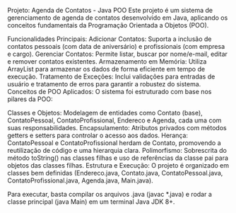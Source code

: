 Projeto: Agenda de Contatos - Java POO
Este projeto é um sistema de gerenciamento de agenda de contatos desenvolvido em Java, aplicando os conceitos fundamentais da Programação Orientada a Objetos (POO).

Funcionalidades Principais:
Adicionar Contatos: Suporta a inclusão de contatos pessoais (com data de aniversário) e profissionais (com empresa e cargo).
Gerenciar Contatos: Permite listar, buscar por nome/e-mail, editar e remover contatos existentes.
Armazenamento em Memória: Utiliza ArrayList para armazenar os dados de forma eficiente em tempo de execução.
Tratamento de Exceções: Inclui validações para entradas de usuário e tratamento de erros para garantir a robustez do sistema.
Conceitos de POO Aplicados:
O sistema foi estruturado com base nos pilares da POO:

Classes e Objetos: Modelagem de entidades como Contato (base), ContatoPessoal, ContatoProfissional, Endereco e Agenda, cada uma com suas responsabilidades.
Encapsulamento: Atributos privados com métodos getters e setters para controlar o acesso aos dados.
Herança: ContatoPessoal e ContatoProfissional herdam de Contato, promovendo a reutilização de código e uma hierarquia clara.
Polimorfismo: Sobrescrita do método toString() nas classes filhas e uso de referências da classe pai para objetos das classes filhas.
Estrutura e Execução:
O projeto é organizado em classes bem definidas (Endereco.java, Contato.java, ContatoPessoal.java, ContatoProfissional.java, Agenda.java, Main.java).

Para executar, basta compilar os arquivos .java (javac *.java) e rodar a classe principal (java Main) em um terminal Java JDK 8+.
